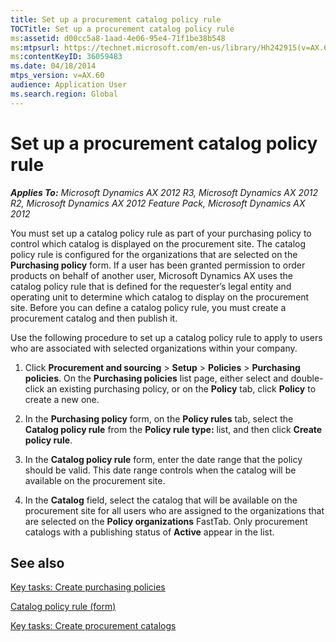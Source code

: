 ```yaml
---
title: Set up a procurement catalog policy rule
TOCTitle: Set up a procurement catalog policy rule
ms:assetid: d00cc5a8-1aad-4e06-95e4-71f1be38b548
ms:mtpsurl: https://technet.microsoft.com/en-us/library/Hh242915(v=AX.60)
ms:contentKeyID: 36059483
ms.date: 04/18/2014
mtps_version: v=AX.60
audience: Application User
ms.search.region: Global
---
```


# Set up a procurement catalog policy rule 


_**Applies To:** Microsoft Dynamics AX 2012 R3, Microsoft Dynamics AX 2012 R2, Microsoft Dynamics AX 2012 Feature Pack, Microsoft Dynamics AX 2012_

You must set up a catalog policy rule as part of your purchasing policy to control which catalog is displayed on the procurement site. The catalog policy rule is configured for the organizations that are selected on the **Purchasing policy** form. If a user has been granted permission to order products on behalf of another user, Microsoft Dynamics AX uses the catalog policy rule that is defined for the requester’s legal entity and operating unit to determine which catalog to display on the procurement site. Before you can define a catalog policy rule, you must create a procurement catalog and then publish it.

Use the following procedure to set up a catalog policy rule to apply to users who are associated with selected organizations within your company.

1.  Click **Procurement and sourcing** \> **Setup** \> **Policies** \> **Purchasing policies**. On the **Purchasing policies** list page, either select and double-click an existing purchasing policy, or on the **Policy** tab, click **Policy** to create a new one.

2.  In the **Purchasing policy** form, on the **Policy rules** tab, select the **Catalog policy rule** from the **Policy rule type:** list, and then click **Create policy rule**.

3.  In the **Catalog policy rule** form, enter the date range that the policy should be valid. This date range controls when the catalog will be available on the procurement site.

4.  In the **Catalog** field, select the catalog that will be available on the procurement site for all users who are assigned to the organizations that are selected on the **Policy organizations** FastTab. Only procurement catalogs with a publishing status of **Active** appear in the list.

## See also

[Key tasks: Create purchasing policies](key-tasks-create-purchasing-policies.md)

[Catalog policy rule (form)](https://technet.microsoft.com/en-us/library/hh242247\(v=ax.60\))

[Key tasks: Create procurement catalogs](key-tasks-create-procurement-catalogs.md)

  


